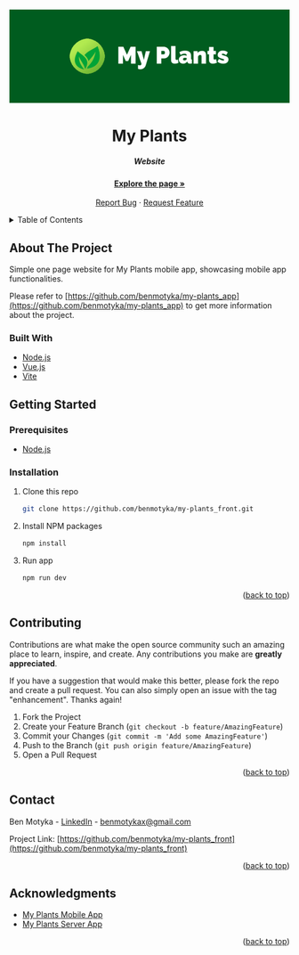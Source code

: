 <a name="readme-top"></a>

<br />
<div align="center">
  <a href="https://github.com/benmotyka/my-plants_front">
    <img src="readme/banner.png" alt="Banner">
  </a>
  <h1 align="center">My Plants</h1>
  <h5 align="center">Website</h5>
  <p align="center">
    <a href="https://harmonious-entremet-3dda15.netlify.app"><strong>Explore the page »</strong></a>
    <br />
    <br />
    <a href="https://github.com/benmotyka/my-plants_front/issues">Report Bug</a>
    ·
    <a href="https://github.com/benmotyka/my-plants_front/issues">Request Feature</a>
  </p>
</div>

<!-- TABLE OF CONTENTS -->
<details>
  <summary>Table of Contents</summary>
  <ol>
    <li>
      <a href="#about-the-project">About The Project</a>
      <ul>
        <li><a href="#built-with">Built With</a></li>
      </ul>
    </li>
    <li>
      <a href="#getting-started">Getting Started</a>
      <ul>
        <li><a href="#prerequisites">Prerequisites</a></li>
        <li><a href="#installation">Installation</a></li>
      </ul>
    </li>
    <li><a href="#contributing">Contributing</a></li>
    <li><a href="#contact">Contact</a></li>
    <li><a href="#acknowledgments">Acknowledgments</a></li>
  </ol>
</details>

<!-- ABOUT THE PROJECT -->

## About The Project

Simple one page website for My Plants mobile app, showcasing mobile app functionalities.

Please refer to [https://github.com/benmotyka/my-plants_app](https://github.com/benmotyka/my-plants_app) to get more information about the project.

### Built With

* [Node.js](https://nodejs.org/)
* [Vue.js](https://vuejs.org/)
* [Vite](https://vitejs.dev/)

<!-- GETTING STARTED -->

## Getting Started

### Prerequisites

- [Node.js](https://nodejs.org/en/download/)

### Installation

1. Clone this repo
   ```sh
   git clone https://github.com/benmotyka/my-plants_front.git
   ```
2. Install NPM packages
   ```sh
   npm install
   ```
3. Run app
   ```sh
   npm run dev
   ```

<p align="right">(<a href="#readme-top">back to top</a>)</p>

<!-- CONTRIBUTING -->

## Contributing

Contributions are what make the open source community such an amazing place to learn, inspire, and create. Any contributions you make are **greatly appreciated**.

If you have a suggestion that would make this better, please fork the repo and create a pull request. You can also simply open an issue with the tag "enhancement".
Thanks again!

1. Fork the Project
2. Create your Feature Branch (`git checkout -b feature/AmazingFeature`)
3. Commit your Changes (`git commit -m 'Add some AmazingFeature'`)
4. Push to the Branch (`git push origin feature/AmazingFeature`)
5. Open a Pull Request

<p align="right">(<a href="#readme-top">back to top</a>)</p>

<!-- LICENSE
## License

Distributed under the MIT License. See `LICENSE.txt` for more information.

<p align="right">(<a href="#readme-top">back to top</a>)</p>
 -->

## Contact

Ben Motyka - [LinkedIn](https://www.linkedin.com/in/ben-motyka-97a729240/) - benmotykax@gmail.com

Project Link: [https://github.com/benmotyka/my-plants_front](https://github.com/benmotyka/my-plants_front)

<p align="right">(<a href="#readme-top">back to top</a>)</p>

<!-- ACKNOWLEDGMENTS -->
## Acknowledgments

* [My Plants Mobile App](https://github.com/benmotyka/my-plants_app)
* [My Plants Server App](https://github.com/benmotyka/my-plants_api)

<p align="right">(<a href="#readme-top">back to top</a>)</p>